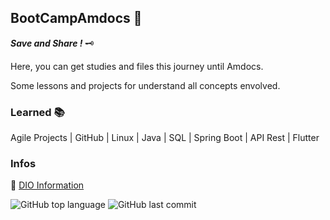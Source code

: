 ## BootCampAmdocs :clap:

**_Save and Share !_** :old_key:

Here, you can get studies and files this journey until Amdocs.

Some lessons and projects for understand all concepts envolved.

### Learned :books:
Agile Projects | GitHub | Linux | Java | SQL | Spring Boot | API Rest | Flutter

### Infos 

:link: [DIO Information](https://www.dio.me/bootcamp/amdocs-java-developer?utm_source=pr-bc-amdocs-java-developer&utm_medium=pay&utm_campaign=amdocs)

![GitHub top language](https://img.shields.io/github/languages/top/marcelo-abrahao/BootCampAmdocs)
![GitHub last commit](https://img.shields.io/github/last-commit/marcelo-abrahao/BootCampAmdocs)
